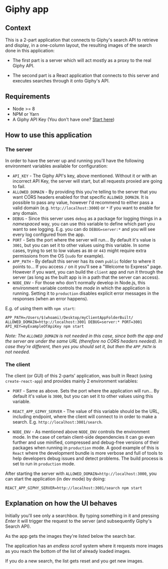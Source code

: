 # Giphy app

## Context

This is a 2-part application that connects to Giphy's search API to retrieve and display, in a one-column layout, the resulting images of the search done in this application:

* The first part is a server which will act mostly as a proxy to the real Giphy API.

* The second part is a React application that connects to this server and executes searches through it onto Giphy's API.

## Requirements

* Node >= 8
* NPM or Yarn
* A Giphy API Key (You don't have one? [Start here](https://support.giphy.com/hc/en-us/articles/360020283431-Request-A-GIPHY-API-Key))

## How to use this application

### The server

In order to have the server up and running you'll have the following environment variables available for configuration:

* `API_KEY` - The Giphy API's key, above mentioned. Without it or with an incorrect API Key, the server will start, but all requests proxied are going to fail.
* `ALLOWED_DOMAIN` - By providing this you're telling to the server that you want CORS headers enabled for that specific `ALLOWED_DOMAIN`. It is possible to pass any value, however I'd recommend to either pass a valid domain (e.g. `http://localhost:3000`) or `*` if you want to enable for any domain.
* `DEBUG` - Since this server uses `debug` as a package for logging things in a _namespaced_ way, you can use this variable to define which part you want to see logging. E.g. you can do `DEBUG=server:*` and you will see every log configured from the app.
* `PORT` - Sets the port where the server will run... By default it's value is `3001`, but you can set it to other values using this variable. In some cases, trying to set to low values as `80` or `443` might require extra permissions from the OS (`sudo` for example).
* `APP_PATH` - By default this server has its own `public` folder to where it points to... If you access `/` on it you'll see a "Welcome to Express" page. However if you want, you can build the `client` app and run it through the server (as long as the built app is in a path that the server can access).
* `NODE_ENV` - For those who don't normally develop in Node.js, this environment variable controls the _mode_ in which the application is running. Setting it to `production` disables explicit error messages in the responses (when an error happens). 

E.g. of using them with `npm start`:

`APP_PATH=/Users/$(whoami)/Desktop/myClientAppFolderBuilt/ ALLOWED_DOMAIN=http://localhost:3001 DEBUG=server:* PORT=3001 API_KEY=myExampleOfApiKey npm start`

_Note: The `ALLOWED_DOMAIN` is not needed in this case, since both the app and the server are under the same URL (therefore no CORS headers needed). In case they're different, then yes you should set it, but then the `APP_PATH` is not needed._

### The client

The client (or GUI) of this 2-parts' application, was built in React (using `create-react-app`) and provides mainly 2 environment variables:

* `PORT` - Same as above. Sets the port where the application will run... By default it's value is `3000`, but you can set it to other values using this variable.

* `REACT_APP_GIPHY_SERVER` - The value of this variable should be the URL, including endpoint, where the client will connect to in order to make a search. E.g. `http://localhost:3001/search`.

* `NODE_ENV` - As mentioned above `NODE_ENV` controls the environment mode. In the case of certain client-side dependencies it can go even further and use minified, compressed and debug-free versions of their packages when running in `production` mode.
A good example of this is `React` where the development bundle is more verbose and full of tools to help developers debug issues and detect problems. The build process is set to run in `production` mode.

After starting the server with `ALLOWED_DOMAIN=http://localhost:3000`, you can start the application (in dev mode) by doing:

`REACT_APP_GIPHY_SERVER=http://localhost:3001/search npm start`

## Explanation on how the UI behaves

Initially you'll see only a searchbox. By typing something in it and pressing _Enter_ it will trigger the request to the server (and subsequently Giphy's Search API).

As the app gets the images they're listed below the search bar.

The application has an _endless scroll_ system where it requests more images as you reach the bottom of the list of already loaded images.

If you do a new search, the list gets reset and you get new images.